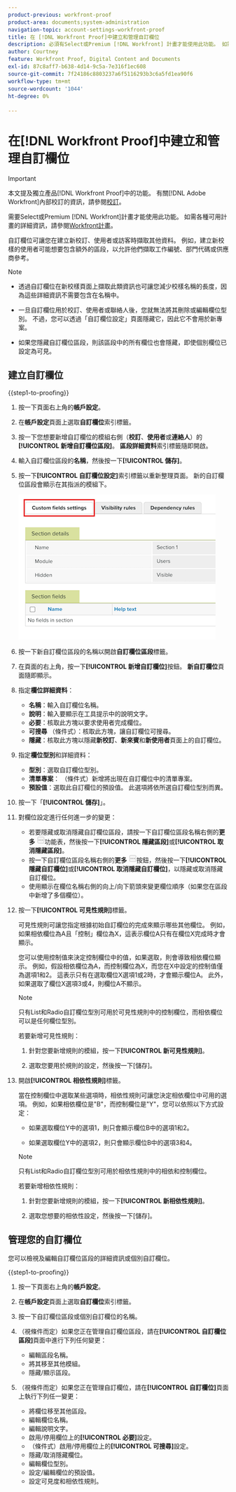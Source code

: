```yaml
---
product-previous: workfront-proof
product-area: documents;system-administration
navigation-topic: account-settings-workfront-proof
title: 在 [!DNL Workfront Proof]中建立和管理自訂欄位
description: 必須有Select或Premium [!DNL Workfront] 計畫才能使用此功能。 如需各種可用計畫的詳細資訊，請參閱Workfront計畫。
author: Courtney
feature: Workfront Proof, Digital Content and Documents
exl-id: 87c8aff7-b638-4d14-9c5a-7e316f1ec608
source-git-commit: 7f24186c8803237a6f5116293b3c6a5fd1ea90f6
workflow-type: tm+mt
source-wordcount: '1044'
ht-degree: 0%

---
```


# 在[!DNL Workfront Proof]中建立和管理自訂欄位

<!-- Audited: 4/2025 -->

>[!IMPORTANT]
>
>本文提及獨立產品[!DNL Workfront Proof]中的功能。 有關[!DNL Adobe Workfront]內部校訂的資訊，請參閱[校訂](../../../review-and-approve-work/proofing/proofing.md)。

需要Select或Premium [!DNL Workfront]計畫才能使用此功能。 如需各種可用計畫的詳細資訊，請參閱[Workfront計畫](https://business.adobe.com/tw/products/workfront/pricing.html)。

自訂欄位可讓您在建立新校訂、使用者或訪客時擷取其他資料。 例如，建立新校樣的使用者可能想要包含額外的區段，以允許他們擷取工作編號、部門代碼或供應商參考。

>[!NOTE]
>
>* 透過自訂欄位在新校樣頁面上擷取此類資訊也可讓您減少校樣名稱的長度，因為這些詳細資訊不需要包含在名稱中。
>
>* 一旦自訂欄位用於校訂、使用者或聯絡人後，您就無法將其刪除或編輯欄位型別。 不過，您可以透過「自訂欄位設定」頁面隱藏它，因此它不會用於新專案。
>
>* 如果您隱藏自訂欄位區段，則該區段中的所有欄位也會隱藏，即使個別欄位已設定為可見。

## 建立自訂欄位

{{step1-to-proofing}}

1. 按一下頁面右上角的&#x200B;**帳戶設定**。

1. 在&#x200B;**帳戶設定**&#x200B;頁面上選取&#x200B;**自訂欄位**&#x200B;索引標籤。

1. 按一下您想要新增自訂欄位的模組右側（**校訂**、**使用者**&#x200B;或&#x200B;**連絡人**）的&#x200B;**[!UICONTROL 新增自訂欄位區段]**。 **區段詳細資料**&#x200B;索引標籤隨即開啟。

1. 輸入自訂欄位區段的&#x200B;**名稱**，然後按一下&#x200B;**[!UICONTROL 儲存]**。

1. 按一下&#x200B;**[!UICONTROL 自訂欄位設定]**&#x200B;索引標籤以重新整理頁面。 新的自訂欄位區段會顯示在其指派的模組下。

   ![自訂欄位設定索引標籤](assets/custom-field-settings-tab.png)

1. 按一下新自訂欄位區段的名稱以開啟&#x200B;**自訂欄位區段**&#x200B;標籤。

1. 在頁面的右上角，按一下&#x200B;**[!UICONTROL 新增自訂欄位]**&#x200B;按鈕。 **新自訂欄位**&#x200B;頁面隨即顯示。

1. 指定&#x200B;**欄位詳細資料**：

   * **名稱**：輸入自訂欄位名稱。
   * **說明**：輸入要顯示在工具提示中的說明文字。
   * **必要**：核取此方塊以要求使用者完成欄位。
   * **可搜尋** （條件式）：核取此方塊，讓自訂欄位可搜尋。
   * **隱藏**：核取此方塊以隱藏&#x200B;**新校訂**、**新來賓**&#x200B;和&#x200B;**新使用者**&#x200B;頁面上的自訂欄位。

1. 指定&#x200B;**欄位型別**&#x200B;和詳細資料：

   * **型別**：選取自訂欄位型別。
   * **清單專案**： （條件式）新增將出現在自訂欄位中的清單專案。
   * **預設值**：選取此自訂欄位的預設值。 此選項將依所選自訂欄位型別而異。

1. 按一下「**[!UICONTROL 儲存]**」。

1. 對欄位設定進行任何進一步的變更：

   * 若要隱藏或取消隱藏自訂欄位區段，請按一下自訂欄位區段名稱右側的&#x200B;**更多** ![更多按鈕](assets/more-button-small.png)功能表，然後按一下&#x200B;**[!UICONTROL 隱藏區段]**&#x200B;或&#x200B;**[!UICONTROL 取消隱藏區段]**。
   * 按一下自訂欄位區段名稱右側的&#x200B;**更多** ![更多](assets/more-button-small.png)按鈕，然後按一下&#x200B;**[!UICONTROL 隱藏自訂欄位]**&#x200B;或&#x200B;**[!UICONTROL 取消隱藏自訂欄位]**，以隱藏或取消隱藏自訂欄位。
   * 使用顯示在欄位名稱右側的向上/向下箭頭來變更欄位順序（如果您在區段中新增了多個欄位）。

1. 按一下&#x200B;**[!UICONTROL 可見性規則]**&#x200B;標籤。

   可見性規則可讓您指定根據初始自訂欄位的完成來顯示哪些其他欄位。 例如，如果相依欄位為A且「控制」欄位為X，這表示欄位A只有在欄位X完成時才會顯示。

   您可以使用控制值來決定控制欄位中的值，如果選取，則會導致相依欄位顯示。 例如，假設相依欄位為A，而控制欄位為X，而您在X中設定的控制值僅為選項1和2。 這表示只有在選取欄位X選項1或2時，才會顯示欄位A。 此外，如果選取了欄位X選項3或4，則欄位A不顯示。

   >[!NOTE]
   >
   >只有List和Radio自訂欄位型別可用於可見性規則中的控制欄位，而相依欄位可以是任何欄位型別。

   若要新增可見性規則：

   1. 針對您要新增規則的模組，按一下&#x200B;**[!UICONTROL 新可見性規則]**。

   1. 選取您要用於規則的設定，然後按一下[儲存]。**&#x200B;**

1. 開啟&#x200B;**[!UICONTROL 相依性規則]**&#x200B;標籤。

   當在控制欄位中選取某些選項時，相依性規則可讓您決定相依欄位中可用的選項。 例如，如果相依欄位是&quot;B&quot;，而控制欄位是&quot;Y&quot;，您可以依照以下方式設定：

   * 如果選取欄位Y中的選項1，則只會顯示欄位B中的選項1和2。

   * 如果選取欄位Y中的選項2，則只會顯示欄位B中的選項3和4。

   >[!NOTE]
   >
   >只有List和Radio自訂欄位型別可用於相依性規則中的相依和控制欄位。

   若要新增相依性規則：

   1. 針對您要新增規則的模組，按一下&#x200B;**[!UICONTROL 新相依性規則]**。

   1. 選取您想要的相依性設定，然後按一下[儲存]。**&#x200B;**

## 管理您的自訂欄位

您可以檢視及編輯自訂欄位區段的詳細資訊或個別自訂欄位。

{{step1-to-proofing}}

1. 按一下頁面右上角的&#x200B;**帳戶設定**。

1. 在&#x200B;**帳戶設定**&#x200B;頁面上選取&#x200B;**自訂欄位**&#x200B;索引標籤。

1. 按一下自訂欄位區段或個別自訂欄位的名稱。

1. （視條件而定）如果您正在管理自訂欄位區段，請在&#x200B;**[!UICONTROL 自訂欄位區段]**&#x200B;頁面中進行下列任何變更：

   * 編輯區段名稱。
   * 將其移至其他模組。
   * 隱藏/顯示區段。

1. （視條件而定）如果您正在管理自訂欄位，請在&#x200B;**[!UICONTROL 自訂欄位]**&#x200B;頁面上執行下列任一變更：

   * 將欄位移至其他區段。
   * 編輯欄位名稱。
   * 編輯說明文字。
   * 啟用/停用欄位上的&#x200B;**[!UICONTROL 必要]**&#x200B;設定。
   * （條件式）啟用/停用欄位上的&#x200B;**[!UICONTROL 可搜尋]**&#x200B;設定。
   * 隱藏/取消隱藏欄位。
   * 編輯欄位型別。
   * 設定/編輯欄位的預設值。
   * 設定可見度和相依性規則。
